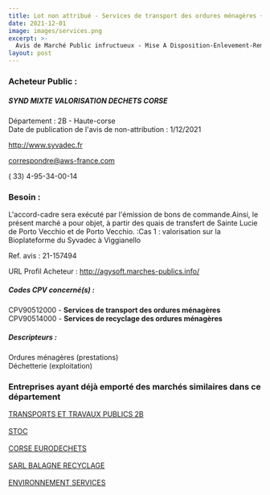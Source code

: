 ```yaml
---
title: Lot non attribué - Services de transport des ordures ménagères + autres services
date: 2021-12-01
image: images/services.png
excerpt: >-
  Avis de Marché Public infructueux - Mise A Disposition-Enlevement-Remplacement-Transport De Bennes De Biodechets En Region Sud Corse Et Plaine Orientale Vers La Plateforme De Compostage A Viggianello Ou Vers La Plate
layout: post
---
```


### Acheteur Public :
##### SYND MIXTE VALORISATION DECHETS CORSE
Département : 2B - Haute-corse<br/>
Date de publication de l'avis de non-attribution : 1/12/2021


http://www.syvadec.fr

correspondre@aws-france.com

( 33) 4-95-34-00-14
### Besoin :

L'accord-cadre sera exécuté par l'émission de bons de commande.Ainsi, le présent marché a pour objet, à partir des quais de transfert de Sainte Lucie de Porto Vecchio et de Porto Vecchio. :Cas 1 : valorisation sur la Bioplateforme du Syvadec à Viggianello

Ref. avis : 21-157494

URL Profil Acheteur : http://agysoft.marches-publics.info/

##### Codes CPV concerné(s) :
CPV90512000 - **Services de transport des ordures ménagères** <br/>
CPV90514000 - **Services de recyclage des ordures ménagères** <br/>

##### Descripteurs :
Ordures ménagères (prestations) <br/>
Déchetterie (exploitation) <br/>

### Entreprises ayant déjà emporté des marchés similaires dans ce département
<a href="/entreprise-552/siren-381224468">TRANSPORTS ET TRAVAUX PUBLICS 2B</a><br/><br/>
<a href="/entreprise-555/siren-398490060">STOC</a><br/><br/>
<a href="/entreprise-557/siren-418190435">CORSE EURODECHETS</a><br/><br/>
<a href="/entreprise-569/siren-510345010">SARL BALAGNE RECYCLAGE</a><br/><br/>
<a href="/entreprise-570/siren-521485086">ENVIRONNEMENT SERVICES</a><br/><br/>

